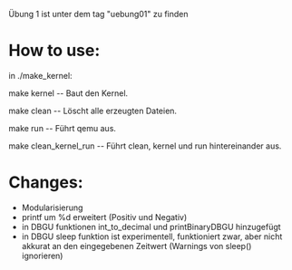 Übung 1 ist unter dem tag "uebung01" zu finden 

# How to use:
in ./make_kernel:

 make kernel	-- Baut den Kernel.

 make clean	-- Löscht alle erzeugten Dateien.

 make run   -- Führt qemu aus.

 make clean_kernel_run    -- Führt clean, kernel und run hintereinander aus.

# Changes:
- Modularisierung 
- printf um %d erweitert (Positiv und Negativ)
- in DBGU funktionen int_to_decimal und printBinaryDBGU hinzugefügt
- in DBGU sleep funktion ist experimentell, funktioniert zwar, aber nicht akkurat an den eingegebenen Zeitwert (Warnings von sleep() ignorieren)
